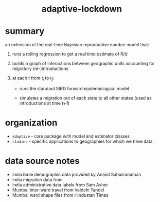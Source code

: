 <h1 align="center">adaptive-lockdown</h1>

# summary
an extension of the real-time Bayesian reproductive number model that: 
1. runs a rolling regression to get a real time estimate of <i>R(t)</i>
2. builds a graph of interactions between geographic units accounting for migratory (re-)introductions
3. at each <i>t</i> from <i>t<sub>i</sub></i> to <i>t<sub>f</sub></i>:

   - runs the standard SIRD forward epidemiological model 

   - simulates a migration out of each state to all other states (used as introductions at time <i>t+1</i>)

# organization
- `adaptive` - core package with model and estimator classes 
- `studies` - specific applications to geographies for which we have data

# data source notes
- India base demographic data provided by Anand Sahasranaman 
- India migration data from 
- India administrative data labels from Sam Asher
- Mumbai inter-ward travel from Vaidehi Tandel 
- Mumbai ward shape files from Hindustan Times